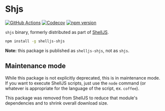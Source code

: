 # Shjs

[![GitHub Actions](https://img.shields.io/github/actions/workflow/status/shelljs/shjs/main.yml?style=flat-square&logo=github)](https://github.com/shelljs/shjs/actions/workflows/main.yml)
[![Codecov](https://img.shields.io/codecov/c/github/shelljs/shjs/main.svg?style=flat-square&label=coverage)](https://codecov.io/gh/shelljs/shjs)
[![npm version](https://img.shields.io/npm/v/shelljs-shjs.svg?style=flat-square)](https://www.npmjs.com/package/shelljs-shjs)

`shjs` binary, formerly distributed as part of
[ShellJS](https://github.com/shelljs/shelljs).

```sh
npm install -g shelljs-shjs
```

**Note:** this package is published as `shelljs-shjs`, not as `shjs`.

## Maintenance mode

While this package is not explicitly deprecated, this is in maintenance mode. If
you want to execute ShellJS scripts, just use the `node` command (or whatever is
appropriate for the language of the script, ex. `coffee`).

This package was removed from ShellJS to reduce that module's dependencies and
to shrink overall download size.
